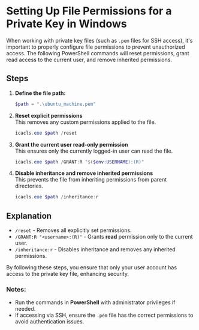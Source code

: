 # Setting Up File Permissions for a Private Key in Windows

When working with private key files (such as `.pem` files for SSH access), it's important to properly configure file permissions to prevent unauthorized access. The following PowerShell commands will reset permissions, grant read access to the current user, and remove inherited permissions.

## Steps

1. **Define the file path:**
   ```powershell
   $path = ".\ubuntu_machine.pem"
   ```

2. **Reset explicit permissions**  
   This removes any custom permissions applied to the file.
   ```powershell
   icacls.exe $path /reset
   ```

3. **Grant the current user read-only permission**  
   This ensures only the currently logged-in user can read the file.
   ```powershell
   icacls.exe $path /GRANT:R "$($env:USERNAME):(R)"
   ```

4. **Disable inheritance and remove inherited permissions**  
   This prevents the file from inheriting permissions from parent directories.
   ```powershell
   icacls.exe $path /inheritance:r
   ```
   

## Explanation

- `/reset` - Removes all explicitly set permissions.
- `/GRANT:R "<username>:(R)"` - Grants **read** permission only to the current user.
- `/inheritance:r` - Disables inheritance and removes any inherited permissions.

By following these steps, you ensure that only your user account has access to the private key file, enhancing security.

### Notes:
- Run the commands in **PowerShell** with administrator privileges if needed.
- If accessing via SSH, ensure the `.pem` file has the correct permissions to avoid authentication issues.
